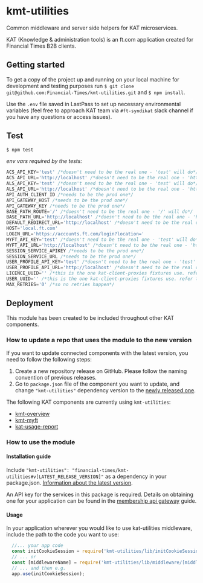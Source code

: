 # kmt-utilities
Common middleware and server side helpers for KAT microservices.

KAT (Knowledge & administration tools) is an ft.com application created for Financial Times B2B clients.

## Getting started
To get a copy of the project up and running on your local machine for development and testing purposes run `$ git clone git@github.com:Financial-Times/kmt-utilities.git` and `$ npm install`.

Use the `.env` file saved in LastPass to set up necessary environmental variables (feel free to approach KAT team via `#ft-syndikat` slack channel if you have any questions or access issues).

## Test

```sh
$ npm test
```
_env vars required by the tests:_
```javascript
ACS_API_KEY='test' /*doesn't need to be the real one - 'test' will do*/
ACS_API_URL='http://localhost' /*doesn't need to be the real one - 'http://localhost' will do*/
ALS_API_KEY='test' /*doesn't need to be the real one - 'test' will do*/
ALS_API_URL='http://localhost' /*doesn't need to be the real one - 'http://localhost' will do*/
API_AUTH_CLIENT_ID /*needs to be the prod one*/
API_GATEWAY_HOST /*needs to be the prod one*/
API_GATEWAY_KEY /*needs to be the prod one*/
BASE_PATH_ROUTE='/' /*doesn't need to be the real one - '/' will do*/
BASE_PATH_URL='http://localhost' /*doesn't need to be the real one - 'http://localhost' will do*/
DEFAULT_REDIRECT_URL='http://localhost' /*doesn't need to be the real one - 'http://localhost' will do*/
HOST='local.ft.com'
LOGIN_URL='https://accounts.ft.com/login?location='
MYFT_API_KEY='test' /*doesn't need to be the real one - 'test' will do*/
MYFT_API_URL='http://localhost' /*doesn't need to be the real one - 'http://localhost' will do*/
SESSION_SERVICE_APIKEY /*needs to be the prod one*/
SESSION_SERVICE_URL /*needs to be the prod one*/
USER_PROFILE_API_KEY='test' /*doesn't need to be the real one - 'test' will do*/
USER_PROFILE_API_URL='http://localhost' /*doesn't need to be the real one - 'http://localhost' will do*/
LICENCE_UUID='' /*this is the one kat-client-proxies fixtures use. refer to the CI vars for `kat-utilities` in `next-config-vars` for the required value */
USER_UUID='' /*this is the one kat-client-proxies fixtures use. refer to the CI vars for `kat-utilities` in `next-config-vars` for the required value*/
MAX_RETRIES='0' /*so no retries happen*/
```

## Deployment
This module has been created to be included throughout other KAT components.

### How to update a repo that uses the module to the new version
If you want to update connected components with the latest version, you need to follow the following steps:
1. Create a new repository release on GitHub. Please follow the naming convention of previous releases.
2. Go to `package.json` file of the component you want to update, and change `"kmt-utilities"` dependency version to the [newly released one](https://github.com/Financial-Times/kmt-utilities/releases).

The following KAT components are currently using `kmt-utilities`:
 - [kmt-overview](https://github.com/Financial-Times/kmt-overview)
 - [kmt-myft](https://github.com/Financial-Times/kmt-myft)
 - [kat-usage-report](https://github.com/Financial-Times/kat-usage-report)

### How to use the module

#### Installation guide

Include `"kmt-utilities": "financial-times/kmt-utilities#v[LATEST_RELEASE_VERSION]"` as a dependency in your package.json. [Information about the latest version](https://github.com/Financial-Times/kmt-utilities/releases).

An API key for the services in this package is required. Details on obtaining one for your application can be found in the [membership api gateway](https://developer.ft.com/docs/membership_platform_api/) guide.

#### Usage

In your application wherever you would like to use kat-utilities middleware, include the path to the code you want to use:

```js
  //... your app code
  const initCookieSession = require('kmt-utilities/lib/initCookieSession');
  // ... or
  const [middlewareName] = require('kmt-utilities/lib/middleware/[middlewareName]');
  // ... and then e.g.
  app.use(initCookieSession);
```
